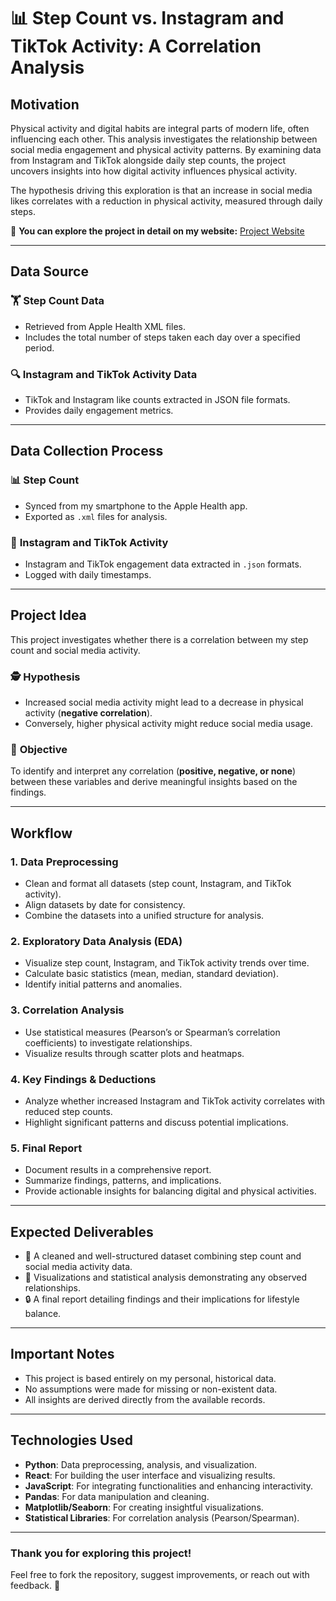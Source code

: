 # 📊 Step Count vs. Instagram and TikTok Activity: A Correlation Analysis

## **Motivation**
Physical activity and digital habits are integral parts of modern life, often influencing each other. This analysis investigates the relationship between social media engagement and physical activity patterns. By examining data from Instagram and TikTok alongside daily step counts, the project uncovers insights into how digital activity influences physical activity.

The hypothesis driving this exploration is that an increase in social media likes correlates with a reduction in physical activity, measured through daily steps.

🔗 **You can explore the project in detail on my website:** [Project Website](https://dsa-210-project.vercel.app/)

---

## **Data Source**

### 🏋️ **Step Count Data**
- Retrieved from Apple Health XML files.
- Includes the total number of steps taken each day over a specified period.

### 🔍 **Instagram and TikTok Activity Data**
- TikTok and Instagram like counts extracted in JSON file formats.
- Provides daily engagement metrics.

---

## **Data Collection Process**

### 📊 **Step Count**
- Synced from my smartphone to the Apple Health app.
- Exported as `.xml` files for analysis.

### 🔰 **Instagram and TikTok Activity**
- Instagram and TikTok engagement data extracted in `.json` formats.
- Logged with daily timestamps.

---

## **Project Idea**

This project investigates whether there is a correlation between my step count and social media activity.

### 🕵️ **Hypothesis**
- Increased social media activity might lead to a decrease in physical activity (**negative correlation**).
- Conversely, higher physical activity might reduce social media usage.

### 🎯 **Objective**
To identify and interpret any correlation (**positive, negative, or none**) between these variables and derive meaningful insights based on the findings.

---

## **Workflow**

### **1. Data Preprocessing**
- Clean and format all datasets (step count, Instagram, and TikTok activity).
- Align datasets by date for consistency.
- Combine the datasets into a unified structure for analysis.

### **2. Exploratory Data Analysis (EDA)**
- Visualize step count, Instagram, and TikTok activity trends over time.
- Calculate basic statistics (mean, median, standard deviation).
- Identify initial patterns and anomalies.

### **3. Correlation Analysis**
- Use statistical measures (Pearson’s or Spearman’s correlation coefficients) to investigate relationships.
- Visualize results through scatter plots and heatmaps.

### **4. Key Findings & Deductions**
- Analyze whether increased Instagram and TikTok activity correlates with reduced step counts.
- Highlight significant patterns and discuss potential implications.

### **5. Final Report**
- Document results in a comprehensive report.
- Summarize findings, patterns, and implications.
- Provide actionable insights for balancing digital and physical activities.

---

## **Expected Deliverables**

- 📄 A cleaned and well-structured dataset combining step count and social media activity data.
- 🔦 Visualizations and statistical analysis demonstrating any observed relationships.
- 🔒 A final report detailing findings and their implications for lifestyle balance.

---

## **Important Notes**

- This project is based entirely on my personal, historical data.
- No assumptions were made for missing or non-existent data.
- All insights are derived directly from the available records.

---

## **Technologies Used**

- **Python**: Data preprocessing, analysis, and visualization.
- **React**: For building the user interface and visualizing results.
- **JavaScript**: For integrating functionalities and enhancing interactivity.
- **Pandas**: For data manipulation and cleaning.
- **Matplotlib/Seaborn**: For creating insightful visualizations.
- **Statistical Libraries**: For correlation analysis (Pearson/Spearman).

---

### Thank you for exploring this project! 
Feel free to fork the repository, suggest improvements, or reach out with feedback. 🚀
